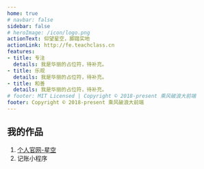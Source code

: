 ```yaml
---
home: true
# navbar: false
sidebar: false
# heroImage: /icon/logo.png
actionText: 仰望星空，脚踏实地
actionLink: http://fe.teachclass.cn
features:
- title: 专注
  details: 我是华丽的占位符，待补充。
- title: 乐观
  details: 我是华丽的占位符，待补充。
- title: 和善
  details: 我是华丽的占位符，待补充。
# footer: MIT Licensed | Copyright © 2018-present 乘风破浪大前端
footer: Copyright © 2018-present 乘风破浪大前端
---
```


## 我的作品
1. [个人官网-星空](http://fe.teachclass.cn)
2. 记账小程序